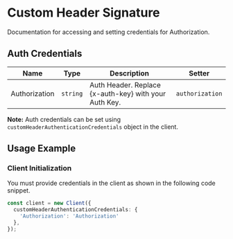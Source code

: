 
# Custom Header Signature



Documentation for accessing and setting credentials for Authorization.

## Auth Credentials

| Name | Type | Description | Setter |
|  --- | --- | --- | --- |
| Authorization | `string` | Auth Header. Replace {x-auth-key} with your Auth Key. | `authorization` |



**Note:** Auth credentials can be set using `customHeaderAuthenticationCredentials` object in the client.

## Usage Example

### Client Initialization

You must provide credentials in the client as shown in the following code snippet.

```ts
const client = new Client({
  customHeaderAuthenticationCredentials: {
    'Authorization': 'Authorization'
  },
});
```


